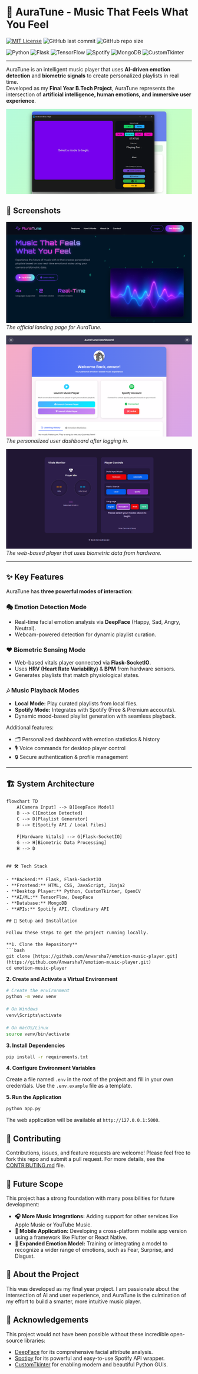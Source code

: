 # 🎵 AuraTune - Music That Feels What You Feel

[![MIT License](https://img.shields.io/github/license/Anwarsha7/emotion-music-player?style=for-the-badge)](https://github.com/Anwarsha7/emotion-music-player/blob/main/LICENSE)
![GitHub last commit](https://img.shields.io/github/last-commit/Anwarsha7/emotion-music-player?style=for-the-badge)
![GitHub repo size](https://img.shields.io/github/repo-size/Anwarsha7/emotion-music-player?style=for-the-badge)

![Python](https://img.shields.io/badge/Python-3.9-blue?style=for-the-badge&logo=python)
![Flask](https://img.shields.io/badge/Flask-000000?style=for-the-badge&logo=flask)
![TensorFlow](https://img.shields.io/badge/TensorFlow-FF6F00?style=for-the-badge&logo=tensorflow)
![Spotify](https://img.shields.io/badge/Spotify-1DB954?style=for-the-badge&logo=spotify)
![MongoDB](https://img.shields.io/badge/MongoDB-4DB33D?style=for-the-badge&logo=mongodb)
![CustomTkinter](https://img.shields.io/badge/CustomTkinter-008080?style=for-the-badge)

---

AuraTune is an intelligent music player that uses **AI-driven emotion detection** and **biometric signals** to create personalized playlists in real time.  
Developed as my **Final Year B.Tech Project**, AuraTune represents the intersection of **artificial intelligence, human emotions, and immersive user experience**.

![AuraTune Desktop Player](screenshots/camera-player.png)

 ## 📸 Screenshots

![Landing Page](screenshots/landing.png)  
*The official landing page for AuraTune.*

![User Dashboard](screenshots/dashboard.png)  
*The personalized user dashboard after logging in.*

![Vitals Player](screenshots/vitals-player.png)  
*The web-based player that uses biometric data from hardware.*

---

## ✨ Key Features

AuraTune has **three powerful modes of interaction**:

### 🎭 Emotion Detection Mode
- Real-time facial emotion analysis via **DeepFace** (Happy, Sad, Angry, Neutral).
- Webcam-powered detection for dynamic playlist curation.

### ❤️ Biometric Sensing Mode
- Web-based vitals player connected via **Flask-SocketIO**.  
- Uses **HRV (Heart Rate Variability)** & **BPM** from hardware sensors.  
- Generates playlists that match physiological states.

### 🎶 Music Playback Modes
- **Local Mode:** Play curated playlists from local files.  
- **Spotify Mode:** Integrates with Spotify (Free & Premium accounts).  
- Dynamic mood-based playlist generation with seamless playback.  

Additional features:
- 🗂 Personalized dashboard with emotion statistics & history  
- 🎙 Voice commands for desktop player control  
- 🔒 Secure authentication & profile management  

---

## 🏗️ System Architecture

```mermaid
flowchart TD
    A[Camera Input] --> B[DeepFace Model]
    B --> C[Emotion Detected]
    C --> D[Playlist Generator]
    D --> E[Spotify API / Local Files]

    F[Hardware Vitals] --> G[Flask-SocketIO]
    G --> H[Biometric Data Processing]
    H --> D


## 🛠️ Tech Stack

- **Backend:** Flask, Flask-SocketIO
- **Frontend:** HTML, CSS, JavaScript, Jinja2
- **Desktop Player:** Python, CustomTkinter, OpenCV
- **AI/ML:** TensorFlow, DeepFace
- **Database:** MongoDB
- **APIs:** Spotify API, Cloudinary API

## 🚀 Setup and Installation

Follow these steps to get the project running locally.

**1. Clone the Repository**
```bash
git clone [https://github.com/Anwarsha7/emotion-music-player.git](https://github.com/Anwarsha7/emotion-music-player.git)
cd emotion-music-player
```

**2. Create and Activate a Virtual Environment**
```bash
# Create the environment
python -m venv venv

# On Windows
venv\Scripts\activate

# On macOS/Linux
source venv/bin/activate
```

**3. Install Dependencies**
```bash
pip install -r requirements.txt
```

**4. Configure Environment Variables**

Create a file named `.env` in the root of the project and fill in your own credentials. Use the `.env.example` file as a template.

**5. Run the Application**
```bash
python app.py
```
The web application will be available at `http://127.0.0.1:5000`.

## 🤝 Contributing
Contributions, issues, and feature requests are welcome! Please feel free to fork this repo and submit a pull request. For more details, see the [CONTRIBUTING.md](CONTRIBUTING.md) file.

## 🔭 Future Scope
This project has a strong foundation with many possibilities for future development:
- **🎧 More Music Integrations:** Adding support for other services like Apple Music or YouTube Music.
- **📱 Mobile Application:** Developing a cross-platform mobile app version using a framework like Flutter or React Native.
- **🧠 Expanded Emotion Model:** Training or integrating a model to recognize a wider range of emotions, such as Fear, Surprise, and Disgust.

## 👤 About the Project

This was developed as my final year project. I am passionate about the intersection of AI and user experience, and AuraTune is the culmination of my effort to build a smarter, more intuitive music player.

## 🙏 Acknowledgements
This project would not have been possible without these incredible open-source libraries:
- [DeepFace](https://github.com/serengil/deepface) for its comprehensive facial attribute analysis.
- [Spotipy](https://spotipy.readthedocs.io/) for its powerful and easy-to-use Spotify API wrapper.
- [CustomTkinter](https://github.com/TomSchimansky/CustomTkinter) for enabling modern and beautiful Python GUIs.
